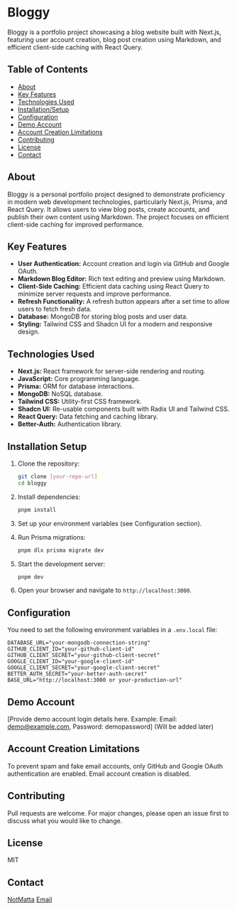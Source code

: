# Bloggy

Bloggy is a portfolio project showcasing a blog website built with Next.js, featuring user account creation, blog post creation using Markdown, and efficient client-side caching with React Query.

## Table of Contents

-   [About](#about)
-   [Key Features](#key-features)
-   [Technologies Used](#technologies-used)
-   [Installation/Setup](#installation-setup)
-   [Configuration](#configuration)
-   [Demo Account](#demo-account)
-   [Account Creation Limitations](#account-creation-limitations)
-   [Contributing](#contributing)
-   [License](#license)
-   [Contact](#contact)

## About

Bloggy is a personal portfolio project designed to demonstrate proficiency in modern web development technologies, particularly Next.js, Prisma, and React Query. It allows users to view blog posts, create accounts, and publish their own content using Markdown. The project focuses on efficient client-side caching for improved performance.

## Key Features

-   **User Authentication:** Account creation and login via GitHub and Google OAuth.
-   **Markdown Blog Editor:** Rich text editing and preview using Markdown.
-   **Client-Side Caching:** Efficient data caching using React Query to minimize server requests and improve performance.
-   **Refresh Functionality:** A refresh button appears after a set time to allow users to fetch fresh data.
-   **Database:** MongoDB for storing blog posts and user data.
-   **Styling:** Tailwind CSS and Shadcn UI for a modern and responsive design.

## Technologies Used

-   **Next.js:** React framework for server-side rendering and routing.
-   **JavaScript:** Core programming language.
-   **Prisma:** ORM for database interactions.
-   **MongoDB:** NoSQL database.
-   **Tailwind CSS:** Utility-first CSS framework.
-   **Shadcn UI:** Re-usable components built with Radix UI and Tailwind CSS.
-   **React Query:** Data fetching and caching library.
-   **Better-Auth:** Authentication library.

## Installation Setup

1.  Clone the repository:

    ```bash
    git clone [your-repo-url]
    cd bloggy
    ```

2.  Install dependencies:

    ```bash
    pnpm install
    ```

3.  Set up your environment variables (see Configuration section).
4.  Run Prisma migrations:

    ```bash
    pnpm dlx prisma migrate dev
    ```

5.  Start the development server:

    ```bash
    pnpm dev
    ```

6.  Open your browser and navigate to `http://localhost:3000`.

## Configuration

You need to set the following environment variables in a `.env.local` file:

```
DATABASE_URL="your-mongodb-connection-string"
GITHUB_CLIENT_ID="your-github-client-id"
GITHUB_CLIENT_SECRET="your-github-client-secret"
GOOGLE_CLIENT_ID="your-google-client-id"
GOOGLE_CLIENT_SECRET="your-google-client-secret"
BETTER_AUTH_SECRET="your-better-auth-secret"
BASE_URL="http://localhost:3000 or your-production-url"
```

## Demo Account

[Provide demo account login details here. Example: Email: demo@example.com, Password: demopassword] (Will be added later)

## Account Creation Limitations

To prevent spam and fake email accounts, only GitHub and Google OAuth authentication are enabled. Email account creation is disabled.

## Contributing

Pull requests are welcome. For major changes, please open an issue first to discuss what you would like to change.

## License

MIT

## Contact

[NotMatta](https://github.com/NotMatta)
[Email](mailto:mat.ryn667@proton.me)

